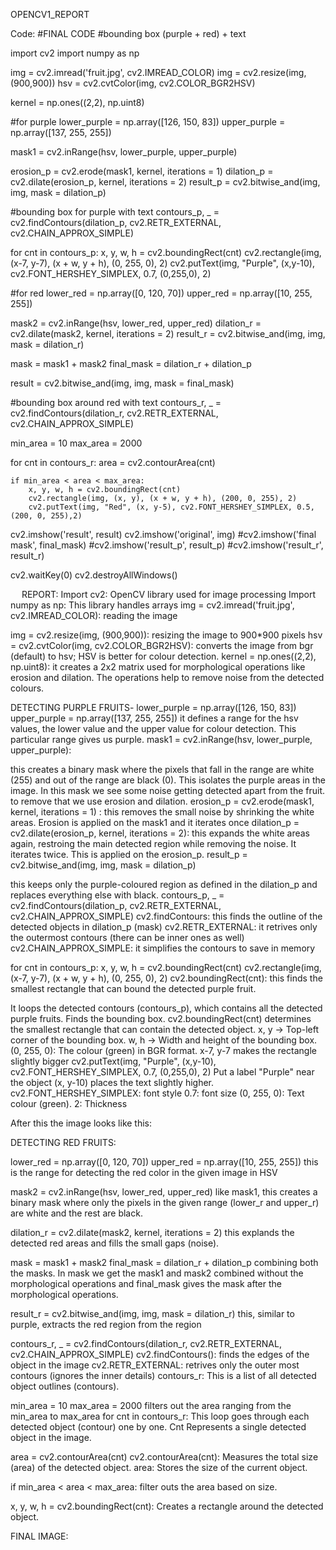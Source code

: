 OPENCV1_REPORT

Code:
#FINAL CODE
#bounding box (purple + red) + text

import cv2
import numpy as np

img = cv2.imread('fruit.jpg', cv2.IMREAD_COLOR)
img = cv2.resize(img, (900,900))
hsv = cv2.cvtColor(img, cv2.COLOR_BGR2HSV)

kernel = np.ones((2,2), np.uint8)

#for purple
lower_purple = np.array([126, 150, 83])
upper_purple = np.array([137, 255, 255])

mask1 = cv2.inRange(hsv, lower_purple, upper_purple)

erosion_p = cv2.erode(mask1, kernel, iterations = 1)
dilation_p = cv2.dilate(erosion_p, kernel, iterations = 2)
result_p = cv2.bitwise_and(img, img, mask = dilation_p)

#bounding box for purple with text
contours_p, _ = cv2.findContours(dilation_p, cv2.RETR_EXTERNAL, cv2.CHAIN_APPROX_SIMPLE)

for cnt in contours_p:
    x, y, w, h = cv2.boundingRect(cnt)
    cv2.rectangle(img, (x-7, y-7), (x + w, y + h), (0, 255, 0), 2)
    cv2.putText(img, "Purple", (x,y-10), cv2.FONT_HERSHEY_SIMPLEX, 0.7, (0,255,0), 2)


#for red
lower_red = np.array([0, 120, 70])
upper_red = np.array([10, 255, 255])

mask2 = cv2.inRange(hsv, lower_red, upper_red)
dilation_r = cv2.dilate(mask2, kernel, iterations = 2)
result_r = cv2.bitwise_and(img, img, mask = dilation_r)

mask = mask1 + mask2
final_mask = dilation_r + dilation_p

result = cv2.bitwise_and(img, img, mask = final_mask)

#bounding box around red with text
contours_r, _ = cv2.findContours(dilation_r, cv2.RETR_EXTERNAL, cv2.CHAIN_APPROX_SIMPLE)

min_area = 10
max_area = 2000

for cnt in contours_r:
    area = cv2.contourArea(cnt)

    if min_area < area < max_area:
        x, y, w, h = cv2.boundingRect(cnt)
        cv2.rectangle(img, (x, y), (x + w, y + h), (200, 0, 255), 2)
        cv2.putText(img, "Red", (x, y-5), cv2.FONT_HERSHEY_SIMPLEX, 0.5, (200, 0, 255),2)

cv2.imshow('result', result)
cv2.imshow('original', img)
#cv2.imshow('final mask', final_mask)
#cv2.imshow('result_p', result_p)
#cv2.imshow('result_r', result_r)


cv2.waitKey(0)
cv2.destroyAllWindows()

 
REPORT:
Import cv2: OpenCV library used for image processing
Import numpy as np: This library handles arrays
img = cv2.imread('fruit.jpg', cv2.IMREAD_COLOR): reading the image
 
img = cv2.resize(img, (900,900)): resizing the image to 900*900 pixels
hsv = cv2.cvtColor(img, cv2.COLOR_BGR2HSV): converts the image from bgr (default) to hsv; HSV is better for colour detection.
kernel = np.ones((2,2), np.uint8): it creates a 2x2 matrix used for morphological operations like erosion and dilation. The operations help to remove noise from the detected colours.

DETECTING PURPLE FRUITS-
lower_purple = np.array([126, 150, 83])
upper_purple = np.array([137, 255, 255])
it defines a range for the hsv values, the lower value and the upper value for colour detection. This particular range gives us purple.
mask1 = cv2.inRange(hsv, lower_purple, upper_purple):
 
this creates a binary mask where the pixels that fall in the range are white (255) and out of the range are black (0). This isolates the purple areas in the image.
In this mask we see some noise getting detected apart from the fruit.
to remove that we use erosion and dilation.
erosion_p = cv2.erode(mask1, kernel, iterations = 1) : this removes the small noise by shrinking the white areas. Erosion is applied on the mask1 and it iterates once
dilation_p = cv2.dilate(erosion_p, kernel, iterations = 2): this expands the white areas again, restroing the main detected region while removing the noise. It iterates twice. This is applied on the erosion_p.
result_p = cv2.bitwise_and(img, img, mask = dilation_p)
 
this keeps only the purple-coloured region as defined in the dilation_p and replaces everything else with black.
contours_p, _ = cv2.findContours(dilation_p, cv2.RETR_EXTERNAL, cv2.CHAIN_APPROX_SIMPLE)
cv2.findContours: this finds the outline of the detected objects in dilation_p (mask)
cv2.RETR_EXTERNAL: it retrives only the outermost contours (there can be inner ones as well)
cv2.CHAIN_APPROX_SIMPLE: it simplifies the contours to save in memory

for cnt in contours_p:
    x, y, w, h = cv2.boundingRect(cnt)
    cv2.rectangle(img, (x-7, y-7), (x + w, y + h), (0, 255, 0), 2)
cv2.boundingRect(cnt): this finds the smallest rectangle that can bound the detected purple fruit.

It loops the detected contours (contours_p), which contains all the detected purple fruits.
Finds the bounding box.
 cv2.boundingRect(cnt) determines the smallest rectangle that can contain the detected object. 
x, y → Top-left corner of the bounding box.
w, h → Width and height of the bounding box.
(0, 255, 0): The colour (green) in BGR format.
x-7, y-7 makes the rectangle slightly bigger
    cv2.putText(img, "Purple", (x,y-10), cv2.FONT_HERSHEY_SIMPLEX, 0.7, (0,255,0), 2)
Put a label "Purple" near the object
(x, y-10) places the text slightly higher.
cv2.FONT_HERSHEY_SIMPLEX: font style
0.7: font size
(0, 255, 0): Text colour (green).
 2: Thickness


After this the image looks like this:
 



DETECTING RED FRUITS:

lower_red = np.array([0, 120, 70])
upper_red = np.array([10, 255, 255])
this is the range for detecting the red color in the given image in HSV

mask2 = cv2.inRange(hsv, lower_red, upper_red)
like mask1, this creates a binary mask where only the pixels in the given range (lower_r and upper_r) are white and the rest are black.

dilation_r = cv2.dilate(mask2, kernel, iterations = 2)
this explands the detected red areas and fills the small gaps (noise).

mask = mask1 + mask2
final_mask = dilation_r + dilation_p
combining both the masks. In mask we get the mask1 and mask2 combined without the morphological operations and final_mask gives the mask after the morphological operations.
 
result_r = cv2.bitwise_and(img, img, mask = dilation_r)
this, similar to purple, extracts the red region from the region

contours_r, _ = cv2.findContours(dilation_r, cv2.RETR_EXTERNAL, cv2.CHAIN_APPROX_SIMPLE)
cv2.findContours(): finds the edges of the object in the image
cv2.RETR_EXTERNAL: retrives only the outer most contours (ignores the inner details)
contours_r: This is a list of all detected object outlines (contours).

min_area = 10
max_area = 2000
filters out the area ranging from the min_area to max_area
for cnt in contours_r: This loop goes through each detected object (contour) one by one. Cnt Represents a single detected object in the image.

area = cv2.contourArea(cnt)
cv2.contourArea(cnt): Measures the total size (area) of the detected object.
area: Stores the size of the current object.

if min_area < area < max_area: filter outs the area based on size.

x, y, w, h = cv2.boundingRect(cnt): Creates a rectangle around the detected object.
 

FINAL IMAGE:
 






